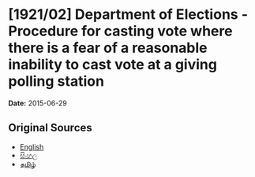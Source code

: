 # [1921/02] Department of Elections - Procedure for casting vote where there is a fear of a reasonable inability to cast vote at a giving polling station

**Date:** 2015-06-29

## Original Sources

- [English](https://documents.gov.lk/view/extra-gazettes/2015/6/1921-02_E.pdf)
- [සිංහල](https://documents.gov.lk/view/extra-gazettes/2015/6/1921-02_S.pdf)
- [தமிழ்](https://documents.gov.lk/view/extra-gazettes/2015/6/1921-02_T.pdf)
